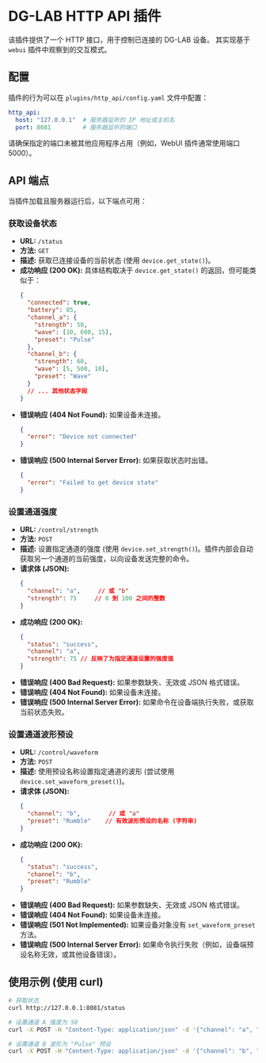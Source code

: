 # DG-LAB HTTP API 插件

该插件提供了一个 HTTP 接口，用于控制已连接的 DG-LAB 设备。
其实现基于 `webui` 插件中观察到的交互模式。

## 配置

插件的行为可以在 `plugins/http_api/config.yaml` 文件中配置：

```yaml
http_api:
  host: "127.0.0.1"  # 服务器监听的 IP 地址或主机名
  port: 8081         # 服务器监听的端口
```

请确保指定的端口未被其他应用程序占用（例如，WebUI 插件通常使用端口 5000）。

## API 端点

当插件加载且服务器运行后，以下端点可用：

### 获取设备状态

- **URL:** `/status`
- **方法:** `GET`
- **描述:** 获取已连接设备的当前状态 (使用 `device.get_state()`)。
- **成功响应 (200 OK):** 具体结构取决于 `device.get_state()` 的返回，但可能类似于：
  ```json
  {
    "connected": true,
    "battery": 85,
    "channel_a": {
      "strength": 50,
      "wave": [10, 600, 15],
      "preset": "Pulse"
    },
    "channel_b": {
      "strength": 60,
      "wave": [5, 500, 10],
      "preset": "Wave"
    }
    // ... 其他状态字段
  }
  ```
- **错误响应 (404 Not Found):** 如果设备未连接。
  ```json
  {
    "error": "Device not connected"
  }
  ```
- **错误响应 (500 Internal Server Error):** 如果获取状态时出错。
  ```json
  {
    "error": "Failed to get device state"
  }
  ```

### 设置通道强度

- **URL:** `/control/strength`
- **方法:** `POST`
- **描述:** 设置指定通道的强度 (使用 `device.set_strength()`)。插件内部会自动获取另一个通道的当前强度，以向设备发送完整的命令。
- **请求体 (JSON):**
  ```json
  {
    "channel": "a",     // 或 "b"
    "strength": 75     // 0 到 100 之间的整数
  }
  ```
- **成功响应 (200 OK):**
  ```json
  {
    "status": "success",
    "channel": "a",
    "strength": 75 // 反映了为指定通道设置的强度值
  }
  ```
- **错误响应 (400 Bad Request):** 如果参数缺失、无效或 JSON 格式错误。
- **错误响应 (404 Not Found):** 如果设备未连接。
- **错误响应 (500 Internal Server Error):** 如果命令在设备端执行失败，或获取当前状态失败。

### 设置通道波形预设

- **URL:** `/control/waveform`
- **方法:** `POST`
- **描述:** 使用预设名称设置指定通道的波形 (尝试使用 `device.set_waveform_preset()`)。
- **请求体 (JSON):**
  ```json
  {
    "channel": "b",        // 或 "a"
    "preset": "Rumble"    // 有效波形预设的名称 (字符串)
  }
  ```
- **成功响应 (200 OK):**
  ```json
  {
    "status": "success",
    "channel": "b",
    "preset": "Rumble"
  }
  ```
- **错误响应 (400 Bad Request):** 如果参数缺失、无效或 JSON 格式错误。
- **错误响应 (404 Not Found):** 如果设备未连接。
- **错误响应 (501 Not Implemented):** 如果设备对象没有 `set_waveform_preset` 方法。
- **错误响应 (500 Internal Server Error):** 如果命令执行失败（例如，设备端预设名称无效，或其他设备错误）。

## 使用示例 (使用 curl)

```bash
# 获取状态
curl http://127.0.0.1:8081/status

# 设置通道 A 强度为 50
curl -X POST -H "Content-Type: application/json" -d '{"channel": "a", "strength": 50}' http://127.0.0.1:8081/control/strength

# 设置通道 B 波形为 "Pulse" 预设
curl -X POST -H "Content-Type: application/json" -d '{"channel": "b", "preset": "Pulse"}' http://127.0.0.1:8081/control/waveform
